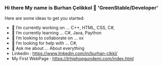 ### Hi there My name is Burhan Çelikkol 👋  'GreenStable/Developer'

<!--
**burhanclkkl/BurhanClkkl** is a ✨ _special_ ✨ repository because its `README.md` (this file) appears on your GitHub profile.-->

Here are some ideas to get you started:




- 🔭 I’m currently working on ... C++, HTML, CSS, C#, 
- 🌱 I’m currently learning ... C#, Java, Paython
- 👯 I’m looking to collaborate on ... xx
- 🤔 I’m looking for help with ... C#,
- 💬 Ask me about ... About everything
- Linkedin : https://www.linkedin.com/in/burhan-clkkl/
- My First WebPage : https://trhiphopgundemi.com/index.html



